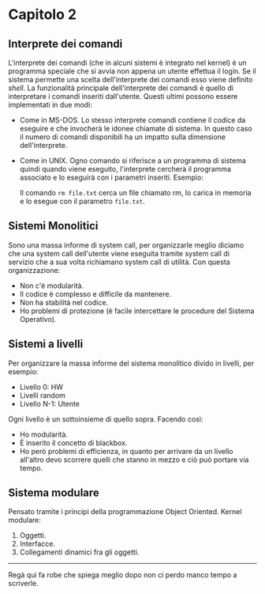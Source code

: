 # Capitolo 2

## Interprete dei comandi

L'interprete dei comandi (che in alcuni sistemi è integrato nel kernel) è un programma speciale che si avvia non appena un utente effettua il login. Se il sistema permette una scelta dell'interprete dei comandi esso viene definito *shell*. La funzionalità principale dell'interprete dei comandi è quello di interpretare i comandi inseriti dall'utente. Questi ultimi possono essere implementati in due modi:

* Come in MS-DOS. Lo stesso interprete comandi contiene il codice da eseguire e che invocherà le idonee chiamate di sistema. In questo caso il numero di comandi disponibili ha un impatto sulla dimensione dell'interprete.
* Come in UNIX. Ogno comando si riferisce a un programma di sistema quindi quando viene eseguito, l'interprete cercherà il programma associato e lo eseguirà con i parametri inseriti. Esempio:
  
  Il comando `rm file.txt` cerca un file chiamato rm, lo carica in memoria e lo esegue con il parametro `file.txt`.
  
## Sistemi Monolitici

Sono una massa informe di system call, per organizzarle meglio diciamo che una system call dell'utente viene eseguita tramite system call di servizio che a sua volta richiamano system call di utilità. Con questa organizzazione:

* Non c'è modularità.
* Il codice è complesso e difficile da mantenere.
* Non ha stabilità nel codice.
* Ho problemi di protezione (è facile intercettare le procedure del Sistema Operativo).
  
## Sistemi a livelli

Per organizzare la massa informe del sistema monolitico divido in livelli, per esempio:

* Livello 0: HW
* Livelli random
* Livello N-1: Utente

Ogni livello è un sottoinsieme di quello sopra. Facendo così:

* Ho modularità.
* È inserito il concetto di blackbox.
* Ho però problemi di efficienza, in quanto per arrivare da un livello all'altro devo scorrere quelli che stanno in mezzo e ciò può portare via tempo.

## Sistema modulare

Pensato tramite i principi della programmazione Object Oriented. Kernel modulare:

1. Oggetti.
2. Interfacce.
3. Collegamenti dinamici fra gli oggetti.

--- 

Regà qui fa robe che spiega meglio dopo non ci perdo manco tempo a scriverle.
